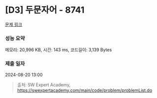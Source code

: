 # [D3] 두문자어 - 8741 

[문제 링크](https://swexpertacademy.com/main/code/problem/problemDetail.do?contestProbId=AW2y6n3qPXQDFATy) 

### 성능 요약

메모리: 20,996 KB, 시간: 143 ms, 코드길이: 3,139 Bytes

### 제출 일자

2024-08-20 13:00



> 출처: SW Expert Academy, https://swexpertacademy.com/main/code/problem/problemList.do